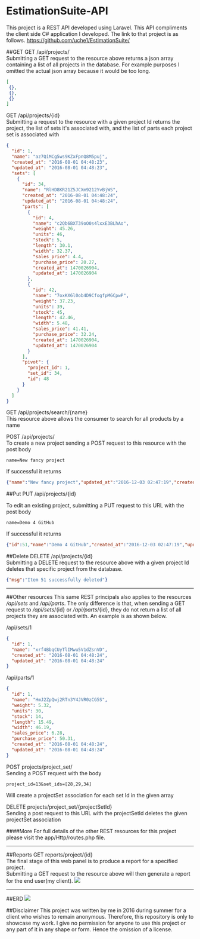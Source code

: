 # EstimationSuite-API
This project is a REST API developed using Laravel. This API compliments the client side C# application I developed.
The link to that project is as follows.
https://github.com/uche1/EstimationSuite/

##GET
GET
/api/projects/<br>
Submitting a GET request to the resource above returns a json array containing a list of all projects in the database.
For example purposes I omitted the actual json array because it would be too long.
```json
[
 {},
 {},
 {}
]
```

GET
/api/projects/{id}<br>
Submitting a request to the resource with a given project Id returns the project,
the list of sets it's associated with, and the list of parts each project set is associated with
```json
{
  "id": 1,
  "name": "az7QiMCg5ws9KZxFpnQ8M5puj",
  "created_at": "2016-08-01 04:48:23",
  "updated_at": "2016-08-01 04:48:23",
  "sets": [
    {
      "id": 34,
      "name": "RlHD8KR21Z5JCXm9212YvBjWS",
      "created_at": "2016-08-01 04:48:24",
      "updated_at": "2016-08-01 04:48:24",
      "parts": [
        {
          "id": 4,
          "name": "c2Qb6BXT39oO0s4lxxE3BLhAo",
          "weight": 45.26,
          "units": 46,
          "stock": 5,
          "length": 30.1,
          "width": 32.37,
          "sales_price": 4.4,
          "purchase_price": 20.27,
          "created_at": 1470026904,
          "updated_at": 1470026904
        },
        {
          "id": 42,
          "name": "7oxKX6l0ob4D9CfogfpMGCpwP",
          "weight": 37.23,
          "units": 39,
          "stock": 45,
          "length": 42.46,
          "width": 5.48,
          "sales_price": 41.41,
          "purchase_price": 32.24,
          "created_at": 1470026904,
          "updated_at": 1470026904
        }
      ],
      "pivot": {
        "project_id": 1,
        "set_id": 34,
        "id": 48
      }
    }
  ]
}
```

GET
/api/projects/search/{name}<br>
This resource above allows the consumer to search for all products by a name


POST
/api/projects/<br>
To create a new project sending a POST request to this resource with the post body
```text
name=New fancy project
```

If successful it returns
```json
{"name":"New fancy project","updated_at":"2016-12-03 02:47:19","created_at":"2016-12-03 02:47:19","id":51}
```

##Put
PUT
/api/projects/{id}

To edit an existing project, submitting a PUT request to this URL with the post body

```text
name=Demo 4 GitHub
```

If successful it returns
```json
{"id":51,"name":"Demo 4 GitHub","created_at":"2016-12-03 02:47:19","updated_at":"2016-12-03 02:50:11"}
```

##Delete
DELETE
/api/projects/{id}<br>
Submitting a DELETE request to the resource above with a given project Id deletes that specific project from the database.

```json
{"msg":"Item 51 successfully deleted"}
```
<hr>

##Other resources
This same REST principals also applies to the resources _/api/sets_ and _/api/parts_. 
The only difference is that, when sending a GET request to  _/api/sets_/{id} or  _/api/parts_/{id}, they do not return a list of all projects they are associated with.
An example is as shown below.

/api/sets/1
```json
{
  "id": 1,
  "name": "xrf4BbqCUyTlIMwu5V1dZsnVD",
  "created_at": "2016-08-01 04:48:24",
  "updated_at": "2016-08-01 04:48:24"
}
```

/api/parts/1
```json
{
  "id": 1,
  "name": "HmJ2ZpQwj2RTn3Y4JVR0zCG5S",
  "weight": 5.32,
  "units": 30,
  "stock": 14,
  "length": 15.49,
  "width": 46.19,
  "sales_price": 6.28,
  "purchase_price": 50.31,
  "created_at": "2016-08-01 04:48:24",
  "updated_at": "2016-08-01 04:48:24"
}
```

POST
projects/project_set/<br>
Sending a POST request with the body
```text
project_id=13&set_ids=[28,29,34]
```
Will create a projectSet association for each set Id in the given array

DELETE
projects/project_set/{projectSetId}<br>
Sending a post request to this URL with the projectSetId deletes the given projectSet association

####More
For full details of the other REST resources for this project please visit the app/Http/routes.php file.

<hr>

##Reports
GET
reports/project/{id}<br>
The final stage of this web panel is to produce a report for a specified project.
<br>Submitting a GET request to the resource above will then generate a report for the end user(my client).
<img src="http://i.imgur.com/2CaA0yr.png">

<hr>

##ERD
<img src="http://i.imgur.com/O0JfNSa.png">

##Disclaimer
This project was written by me in 2016 during summer for a client who wishes to remain anonymous.
Therefore, this repository is only to showcase my work. I give no permission for anyone to use this project or any part of it in any shape or form.
Hence the omission of a license.
